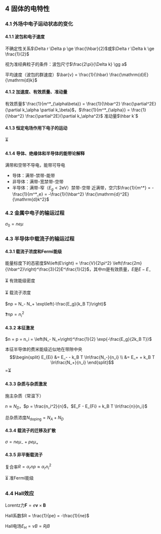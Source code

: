 ## 4 固体的电特性
### 4.1 外场中电子运动状态的变化
#### 4.1.1 波包和电子速度
不确定性关系$\Delta r \Delta p \ge \frac{\hbar}{2}$或$\Delta r \Delta k \ge \frac{1}{2}$

视为准经典粒子的条件：波包尺寸$\frac{2\pi}{\Delta k} \gg a$

平均速度（波包的群速度）$\bar{v} = \frac{1}{\hbar} \frac{\mathrm{d}E}{\mathrm{d}k}$


#### 4.1.2 加速度、有效质量、准动量
有效质量$`\frac{1}{m^*_{\alpha\beta}} = \frac{1}{\hbar^2} \frac{\partial^2E}{\partial k_\alpha \partial k_\beta}$，$\frac{1}{m^*_{\alpha}} = \frac{1}{\hbar^2} \frac{\partial^2E}{\partial k_\alpha^2}$
准动量$\hbar k`$


#### 4.1.3 恒定电场作用下电子的运动
⏳


#### 4.1.4 导体、绝缘体和半导体的能带论解释
满带和空带不导电，能带可导电
* 导体：满带-禁带-能带
* 非导体：满带-宽禁带-空带
* 半导体：满带-窄（$E_g \lt 2\mathrm{eV}$）禁带-空带
近满带，空穴$`\frac{1}{m^*} = -\frac{1}{m^*_e} = -\frac{1}{\hbar^2} \frac{\mathrm{d}^2E}{\mathrm{d}k^2}`$



### 4.2 金属中电子的输运过程
$\sigma_0 = ne\mu$



### 4.3 半导体中载流子的输运过程
#### 4.3.1 载流子浓度和Fermi能级
能量标度下的态密度$N\left(E\right) = \frac{V}{2\pi^2} \left(\frac{2m}{\hbar^2}\right)^\frac{3}{2}E^\frac{1}{2}$，其中$m$是有效质量，$E$是$E - E_-$

:hourglass_flowing_sand: 有效能级密度

:hourglass_flowing_sand: 载流子浓度

$np = N_- N_+ \exp\left(-\frac{E_g}{k_B T}\right)$

:question:$np = n_i^2$


#### 4.3.2 本征激发
$n = p = n_i = \left(N_- N_+\right)^\frac{1}{2} \exp{-\frac{E_g}{2k_B T}}$

本征半导体的费米能级近似地在带隙中央
$$\begin{split}
	E_{Ei} &= E_- - k_B T \ln\frac{N_-}{n_i} \\
	&= E_+ + k_B T \ln\frac{N_+}{n_i}
\end{split}$$
=:hourglass_flowing_sand:


#### 4.3.3 杂质与杂质激发
施主杂质（常温下）

$n \approx N_D$，$p = \frac{n_i^2}{n}$，$E_F - E_{Fi} = k_B T \ln\frac{n}{n_i}$

总杂质浓度$N_{\mathrm{doping}} = N_A + N_D$


#### 4.3.4 载流子的迁移及扩散
$\sigma = ne\mu_- + pe\mu_+$


#### 4.3.5 非平衡载流子
复合率$R = \alpha_r np \approx \alpha_r n_i^2$

:hourglass_flowing_sand: 准Fermi能级



### 4.4 Hall效应
Lorentz力$\boldsymbol{F} = e\boldsymbol{v}\times\boldsymbol{B}$

Hall系数$R = \frac{1}{pe} = -\frac{1}{ne}$

Hall电场$E_H = vB = RjB$
